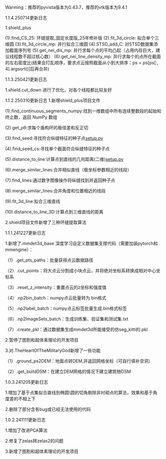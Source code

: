 Warming：推荐的pyvista版本为0.43.7，推荐的vtk版本为9.4.1

1.1.4.250714更新日志

1.shield_plus

(1).find_CS_25: 环缝提取_固定长度版_25年修补版
(2).fit_3d_circle: 拟合单个三维圆
(3).fit_3d_circle_mp: 并行拟合三维圆
(4).STSD_add_C: 对STSD数据集添加截面序列号
(5).get_nei_dis_mp: 并行求每个点的平均凸起（占用内存巨大，建议线程数不超过核心数）
(6).get_nei_line_density_mp: 并行求每个的点所在截面的左右密度比(结果会打乱顺序，要求点云按照截面从小到大排序：ps = ps[ps[:, 4].argsort()]后再合并)

1.1.3.250421更新日志

1.shield.cut_down 进行了优化，对各个线程都比较友好

1.1.2.250310更新日志
1.新增shield_plus项目文件

(1).find_continuous_segments_numpy:找到一维数组中所有连续整数段的起始和终止数，返回 NumPy 数组

(2).get_ρθ:求每个盾构环的极径差和反正切

(3).find_seed:寻找符合纵缝特征的种子点[setup.py](setup.py)

(4).find_seed_cs:寻找单个截面符合纵缝特征的种子点

(5).distance_to_line:计算点到直线的几何距离(二维)[setup.py](setup.py)

(6).merge_similar_lines:合并相似直线（极坐标参数相近的线段）

(7).find_lines:通过数字图像操作将纵缝找到并返回种子点

(8).merge_similar_lines:合并角度和位置相近的线段

(9).fit_3d_line:拟合三维直线

(10).distance_to_line_3D:计算点到三维直线的距离

2.shield项目文件新增了三种环缝提取算法

1.1.1.241227更新日志

1.新增了.mmdet3d_base 深度学习自定义数据集支撑代码（需要加装pytorch和mmengine）：

（1）.get_pts_paths：批量获得点云数据路径

（2）.cut_points：将大点云分割成小块点云，并将绝对坐标系转换成相对中心坐标系

（3）.reset_z_intensity：重置点云的z坐标和强度值

（4）.np2bin_batch：numpy点云批量转为.bin格式

（5）.np2label_batch：numpy点云标签批量生成.bin格式标签

（6）.np2ImageSets_batch：生成训练集、验证集和测试集.txt

（7）.create_pkl：通过数据集生成mmdet3d所能接受的仿seg_kitti的.pkl

2.暂停了图割和超体素理论的开发项目

3.对.TheHeartOfTheMilitaryGod新增了一些功能

（1）.ground_ps2DEM：地面点转DEM,并返回网格坐标（可自行填补空洞）

（2）.get_buildDSM：在建立DEM网格的情况下建立建筑物DSM

1.0.3.241205更新日志

1.增加了基于点集拟合直线到椭圆\圆的切角剔除非衬砌点的算法，效果和基于角度差的不相上下

2.删除了部分含有bug或已经无法使用的代码

1.0.2.241111更新日志

1.增加了改进PCA算法

2.修复了zelas转zelas2的问题

3.新增了图割和超体素理论的开发项目